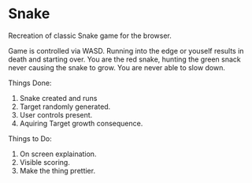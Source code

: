 # Snake
Recreation of classic Snake game for the browser.

Game is controlled via WASD.  Running into the edge or youself results in death and starting over.  You are the red snake, hunting the green snack never causing the snake to grow. You are never able to slow down.

Things Done:
1)  Snake created and runs
2)  Target randomly generated.
3)  User controls present.
4)  Aquiring Target growth consequence.

Things to Do:
1)  On screen explaination.
2)  Visible scoring.
3)  Make the thing prettier.

